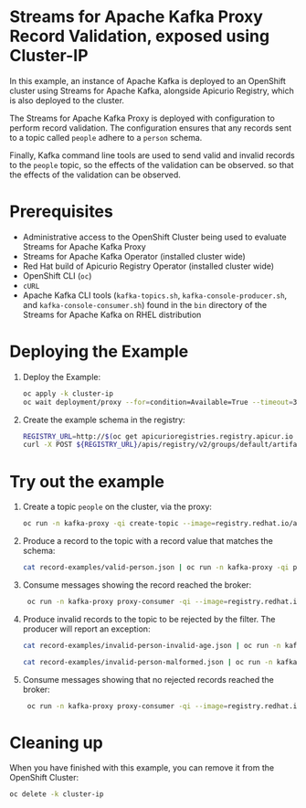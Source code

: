 # Streams for Apache Kafka Proxy Record Validation, exposed using Cluster-IP

In this example, an instance of Apache Kafka is deployed to an OpenShift cluster using Streams for Apache Kafka, alongside Apicurio Registry, which is also deployed to the cluster.

The Streams for Apache Kafka Proxy is deployed with configuration to perform record validation.  The configuration ensures that 
any records sent to a topic called `people` adhere to a `person` schema.

Finally, Kafka command line tools are used to send valid and invalid records to the `people` topic, so the effects of the validation can be observed.
so that the effects of the validation can be observed.

# Prerequisites

* Administrative access to the OpenShift Cluster being used to evaluate Streams for Apache Kafka Proxy
* Streams for Apache Kafka Operator (installed cluster wide)
* Red Hat build of Apicurio Registry Operator (installed cluster wide)
* OpenShift CLI (`oc`)
* `cURL`
* Apache Kafka CLI tools (`kafka-topics.sh`, `kafka-console-producer.sh`, and `kafka-console-consumer.sh`) found in the `bin` directory of the Streams for Apache Kafka on RHEL distribution

# Deploying the Example

1. Deploy the Example:
   ```sh
   oc apply -k cluster-ip
   oc wait deployment/proxy --for=condition=Available=True --timeout=300s -n kafka-proxy
   ```

2. Create the example schema in the registry:

   ```sh
   REGISTRY_URL=http://$(oc get apicurioregistries.registry.apicur.io -n schema-registry registry --template='{{.status.info.host}}')
   curl -X POST ${REGISTRY_URL}/apis/registry/v2/groups/default/artifacts -H "Content-Type: application/json; artifactType=JSON" -H "X-Registry-ArtifactId: Person" --data @schemas/person.schema.json
   ```

# Try out the example

1. Create a topic `people` on the cluster, via the proxy:
   ```sh
   oc run -n kafka-proxy -qi create-topic --image=registry.redhat.io/amq-streams/kafka-38-rhel9:2.8.0 --rm=true --restart=Never -- bin/kafka-topics.sh --bootstrap-server proxy-service:9092 --create --topic people
   ```
2. Produce a record to the topic with a record value that matches the schema:
   ```sh
   cat record-examples/valid-person.json | oc run -n kafka-proxy -qi proxy-producer --image=registry.redhat.io/amq-streams/kafka-38-rhel9:2.8.0 --rm=true --restart=Never -- bin/kafka-console-producer.sh --bootstrap-server proxy-service:9092 --topic people --sync
   ```
3. Consume messages showing the record reached the broker:
   ```sh
    oc run -n kafka-proxy proxy-consumer -qi --image=registry.redhat.io/amq-streams/kafka-38-rhel9:2.8.0 --rm=true --restart=Never -- ./bin/kafka-console-consumer.sh  --bootstrap-server proxy-service:9092 --topic people --from-beginning --timeout-ms 10000
   ```   
4. Produce invalid records to the topic to be rejected by the filter.  The producer will report an exception:
   ```sh
   cat record-examples/invalid-person-invalid-age.json | oc run -n kafka-proxy -qi proxy-producer --image=registry.redhat.io/amq-streams/kafka-38-rhel9:2.8.0 --rm=true --restart=Never -- bin/kafka-console-producer.sh --bootstrap-server proxy-service:9092 --topic people --sync
   ```
   
   ```sh
   cat record-examples/invalid-person-malformed.json | oc run -n kafka-proxy -qi proxy-producer --image=registry.redhat.io/amq-streams/kafka-38-rhel9:2.8.0 --rm=true --restart=Never -- bin/kafka-console-producer.sh --bootstrap-server proxy-service:9092 --topic people --sync
   ```

5. Consume messages showing that no rejected records reached the broker:
   ```sh
    oc run -n kafka-proxy proxy-consumer -qi --image=registry.redhat.io/amq-streams/kafka-38-rhel9:2.8.0 --rm=true --restart=Never -- ./bin/kafka-console-consumer.sh  --bootstrap-server proxy-service:9092 --topic people --from-beginning --timeout-ms 10000
   ```   

# Cleaning up

When you have finished with this example, you can remove it from the OpenShift Cluster:

```sh
oc delete -k cluster-ip
```
